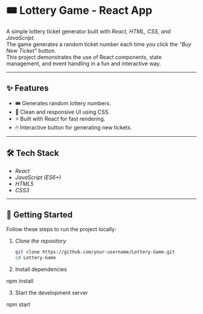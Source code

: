 # 🎟 Lottery Game - React App  

A simple lottery ticket generator built with *React, HTML, CSS, and JavaScript*.  
The game generates a random ticket number each time you click the *"Buy New Ticket"* button.  
This project demonstrates the use of React components, state management, and event handling in a fun and interactive way.  

---

## ✨ Features
- 🎟 Generates random lottery numbers.  
- 🎨 Clean and responsive UI using CSS.  
- ⚡ Built with React for fast rendering.  
- 🖱 Interactive button for generating new tickets.  

---

## 🛠 Tech Stack
- *React*  
- *JavaScript (ES6+)*  
- *HTML5*  
- *CSS3*  

---

## 🚀 Getting Started

Follow these steps to run the project locally:

1. *Clone the repository*
   ```bash
   git clone https://github.com/your-username/Lottery-Game.git
   cd Lottery-Game

2. Install dependencies

npm install


3. Start the development server

npm start
